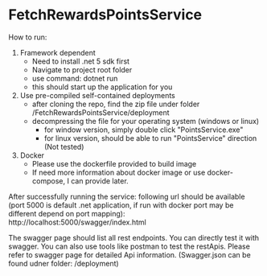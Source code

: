 # FetchRewardsPointsService
How to run:
1. Framework dependent
	- Need to install .net 5 sdk first
	- Navigate to project root folder
	- use command: dotnet run
	- this should start up the application for you
2. Use pre-compiled self-contained deployments
	- after cloning the repo, find the zip file under folder /FetchRewardsPointsService/deployment
	- decompressing the file for your operating system (windows or linux)
		- for window version, simply double click "PointsService.exe"
		- for linux version, should be able to run "PointsService" direction (Not tested)
3. Docker
	- Please use the dockerfile provided to build image
	- If need more information about docker image or use docker-compose, I can provide later.

After successfully running the service:
following url should be available (port 5000 is default .net application, if run with docker port may be different depend on port mapping):
http://localhost:5000/swagger/index.html

The swagger page should list all rest endpoints. You can directly test it with swagger.
You can also use tools like postman to test the restApis. Please refer to swagger page for detailed Api information. (Swagger.json can be found udner folder: /deployment)
